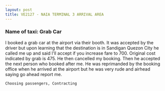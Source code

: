 ```yaml
---
layout: post
title: VE2127 - NAIA TERMINAL 3 ARRIVAL AREA
---
```


### Name of taxi: Grab Car

I booked a grab car at the airport via their booth. It was accepted by the driver but upon learning that the destination is in Sandigan Quezon City he called me up and said I'll accept if you increase fare to 700. Original cost indicated by grab is 475. He then cancelled my booking. Then he accepted the next person who booked after me. He was reprimanded by the booking office when he arrived at the airport but he was very rude and airhead saying go ahead report me.

```Choosing passengers, Contracting```
